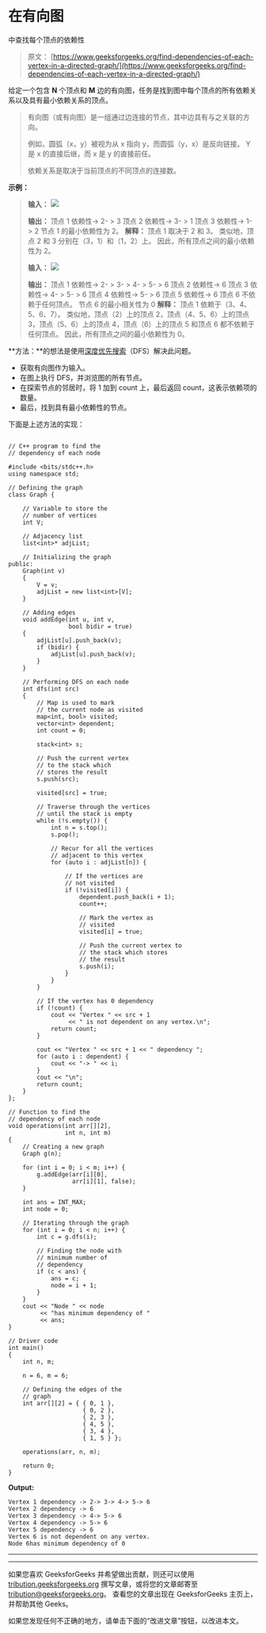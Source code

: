 # 在有向图

中查找每个顶点的依赖性

> 原文： [https://www.geeksforgeeks.org/find-dependencies-of-each-vertex-in-a-directed-graph/](https://www.geeksforgeeks.org/find-dependencies-of-each-vertex-in-a-directed-graph/)

给定一个包含 **N** 个顶点和 **M** 边的有向图，任务是找到图中每个顶点的所有依赖关系以及具有最小依赖关系的顶点。

> 有向图（或有向图）是一组通过边连接的节点，其中边具有与之关联的方向。
> 
> 例如，圆弧（x，y）被视为从 x 指向 y，而圆弧（y，x）是反向链接。 Y 是 x 的直接后继，而 x 是 y 的直接前任。
> 
> 依赖关系是取决于当前顶点的不同顶点的连接数。

**示例：**

> **输入：**
> [![](img/f144eb1cb17a15ceb777429631beb70f.png)](https://media.geeksforgeeks.org/wp-content/uploads/20200522225042/graph.jpeg)
> 
> **输出：**
> 顶点 1 依赖性-> 2- > 3
> 顶点 2 依赖性-> 3- > 1
> 顶点 3 依赖性-> 1- > 2
> 节点 1 的最小依赖性为 2。
> **解释：**
> 顶点 1 取决于 2 和 3。
> 类似地，顶点 2 和 3 分别在（3，1）和（1，2）上。
> 因此，所有顶点之间的最小依赖性为 2。
> 
> **输入：**
> [![](img/04f29273cfdc8e9a194954280fdf827f.png)](https://media.geeksforgeeks.org/wp-content/uploads/20200526220511/graph2.jpeg)
> 
> **输出：**
> 顶点 1 依赖性-> 2- > 3- > 4- > 5- > 6
> 顶点 2 依赖性-> 6
> 顶点 3 依赖性-> 4- > 5- > 6
> 顶点 4 依赖性-> 5- > 6
> 顶点 5 依赖性-> 6
> 顶点 6 不依赖于任何顶点。
> 节点 6 的最小相关性为 0
> **解释：**
> 顶点 1 依赖于（3、4、5、6、7）。 类似地，顶点（2）上的顶点 2，顶点（4、5、6）上的顶点 3，顶点（5、6）上的顶点 4，顶点（6）上的顶点 5 和顶点 6 都不依赖于任何顶点。
> 因此，所有顶点之间的最小依赖性为 0。

**方法：**的想法是使用[深度优先搜索](https://www.geeksforgeeks.org/depth-first-search-or-dfs-for-a-graph/)（DFS）解决此问题。

*   获取有向图作为输入。
*   在图上执行 DFS，并浏览图的所有节点。
*   在探索节点的邻居时，将 1 加到 count 上，最后返回 count，这表示依赖项的数量。
*   最后，找到具有最小依赖性的节点。

下面是上述方法的实现：

```

// C++ program to find the 
// dependency of each node 

#include <bits/stdc++.h> 
using namespace std; 

// Defining the graph 
class Graph { 

    // Variable to store the 
    // number of vertices 
    int V; 

    // Adjacency list 
    list<int>* adjList; 

    // Initializing the graph 
public: 
    Graph(int v) 
    { 
        V = v; 
        adjList = new list<int>[V]; 
    } 

    // Adding edges 
    void addEdge(int u, int v, 
                 bool bidir = true) 
    { 
        adjList[u].push_back(v); 
        if (bidir) { 
            adjList[u].push_back(v); 
        } 
    } 

    // Performing DFS on each node 
    int dfs(int src) 
    { 
        // Map is used to mark 
        // the current node as visited 
        map<int, bool> visited; 
        vector<int> dependent; 
        int count = 0; 

        stack<int> s; 

        // Push the current vertex 
        // to the stack which 
        // stores the result 
        s.push(src); 

        visited[src] = true; 

        // Traverse through the vertices 
        // until the stack is empty 
        while (!s.empty()) { 
            int n = s.top(); 
            s.pop(); 

            // Recur for all the vertices 
            // adjacent to this vertex 
            for (auto i : adjList[n]) { 

                // If the vertices are 
                // not visited 
                if (!visited[i]) { 
                    dependent.push_back(i + 1); 
                    count++; 

                    // Mark the vertex as 
                    // visited 
                    visited[i] = true; 

                    // Push the current vertex to 
                    // the stack which stores 
                    // the result 
                    s.push(i); 
                } 
            } 
        } 

        // If the vertex has 0 dependency 
        if (!count) { 
            cout << "Vertex " << src + 1 
                 << " is not dependent on any vertex.\n"; 
            return count; 
        } 

        cout << "Vertex " << src + 1 << " dependency "; 
        for (auto i : dependent) { 
            cout << "-> " << i; 
        } 
        cout << "\n"; 
        return count; 
    } 
}; 

// Function to find the 
// dependency of each node 
void operations(int arr[][2], 
                int n, int m) 
{ 
    // Creating a new graph 
    Graph g(n); 

    for (int i = 0; i < m; i++) { 
        g.addEdge(arr[i][0], 
                  arr[i][1], false); 
    } 

    int ans = INT_MAX; 
    int node = 0; 

    // Iterating through the graph 
    for (int i = 0; i < n; i++) { 
        int c = g.dfs(i); 

        // Finding the node with 
        // minimum number of 
        // dependency 
        if (c < ans) { 
            ans = c; 
            node = i + 1; 
        } 
    } 
    cout << "Node " << node 
         << "has minimum dependency of "
         << ans; 
} 

// Driver code 
int main() 
{ 
    int n, m; 

    n = 6, m = 6; 

    // Defining the edges of the 
    // graph 
    int arr[][2] = { { 0, 1 }, 
                     { 0, 2 }, 
                     { 2, 3 }, 
                     { 4, 5 }, 
                     { 3, 4 }, 
                     { 1, 5 } }; 

    operations(arr, n, m); 

    return 0; 
} 

```

**Output:**

```
Vertex 1 dependency -> 2-> 3-> 4-> 5-> 6
Vertex 2 dependency -> 6
Vertex 3 dependency -> 4-> 5-> 6
Vertex 4 dependency -> 5-> 6
Vertex 5 dependency -> 6
Vertex 6 is not dependent on any vertex.
Node 6has minimum dependency of 0

```



* * *

* * *

如果您喜欢 GeeksforGeeks 并希望做出贡献，则还可以使用 [tribution.geeksforgeeks.org](https://contribute.geeksforgeeks.org/) 撰写文章，或将您的文章邮寄至 tribution@geeksforgeeks.org。 查看您的文章出现在 GeeksforGeeks 主页上，并帮助其他 Geeks。

如果您发现任何不正确的地方，请单击下面的“改进文章”按钮，以改进本文。